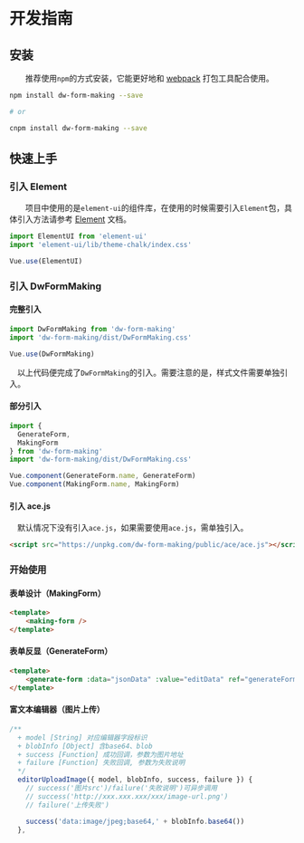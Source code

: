 # 开发指南

## 安装

&emsp;&emsp;推荐使用`npm`的方式安装，它能更好地和 [webpack](https://webpack.js.org/) 打包工具配合使用。

```bash
npm install dw-form-making --save

# or

cnpm install dw-form-making --save
```

## 快速上手

### 引入 Element

&emsp;&emsp;项目中使用的是`element-ui`的组件库，在使用的时候需要引入`Element`包，具体引入方法请参考 [Element](https://element.eleme.cn/#/zh-CN/component/quickstart) 文档。

```javascript
import ElementUI from 'element-ui'
import 'element-ui/lib/theme-chalk/index.css'

Vue.use(ElementUI)
```

### 引入 DwFormMaking

#### 完整引入

```javascript
import DwFormMaking from 'dw-form-making'
import 'dw-form-making/dist/DwFormMaking.css'

Vue.use(DwFormMaking)
```

&emsp;以上代码便完成了`DwFormMaking`的引入。需要注意的是，样式文件需要单独引入。

#### 部分引入

```javascript
import {
  GenerateForm,
  MakingForm
} from 'dw-form-making'
import 'dw-form-making/dist/DwFormMaking.css'

Vue.component(GenerateForm.name, GenerateForm)
Vue.component(MakingForm.name, MakingForm)
```

#### 引入 ace.js

&emsp;默认情况下没有引入`ace.js`，如果需要使用`ace.js`，需单独引入。

```html
<script src="https://unpkg.com/dw-form-making/public/ace/ace.js"></script>
```

### 开始使用

#### 表单设计（MakingForm）

```html
<template>
    <making-form />
</template>
```

#### 表单反显（GenerateForm）

```html
<template>
    <generate-form :data="jsonData" :value="editData" ref="generateForm" ... />
</template>
```

#### 富文本编辑器（图片上传）

```javascript
/**
  + model [String] 对应编辑器字段标识
  + blobInfo [Object] 含base64、blob
  + success [Function] 成功回调，参数为图片地址
  + failure [Function] 失败回调, 参数为失败说明
  */
  editorUploadImage({ model, blobInfo, success, failure }) {
    // success('图片src')/failure('失败说明')可异步调用
    // success('http://xxx.xxx.xxx/xxx/image-url.png')
    // failure('上传失败')

    success('data:image/jpeg;base64,' + blobInfo.base64())
  }, 
```
